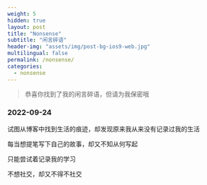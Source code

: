 ```yaml
---
weight: 5
hidden: true
layout: post
title: "Nonsense"
subtitle: "闲言碎语"
header-img: "assets/img/post-bg-ios9-web.jpg"
multilingual: false
permalink: /nonsense/
categories:
  - nonsense
---
```


> 恭喜你找到了我的闲言碎语，但请为我保密哦

### 2022-09-24

试图从博客中找到生活的痕迹，却发现原来我从来没有记录过我的生活

每当想提笔写下自己的故事，却又不知从何写起

只能尝试着记录我的学习

不想社交，却又不得不社交
